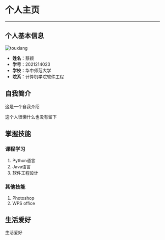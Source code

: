 # 个人主页
***************************************

## 个人基本信息
![touxiang](https://github.com/AAAppleJack1/SE/assets/135729932/3a4a4b7b-225c-4211-8024-855c16282bf2)

* **姓名**：蔡颖
* **学号**：2021214023
* **学校**：华中师范大学
* **院系**：计算机学院软件工程



## 自我简介
这是一个自我介绍  

这个人很懒什么也没有留下



## 掌握技能
### 课程学习
1. Python语言
2. Java语言
3. 软件工程设计  

### 其他技能
1. Photoshop
2. WPS office



## 生活爱好
生活爱好

